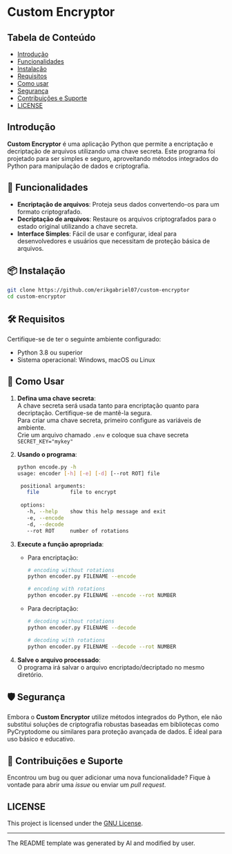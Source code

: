# Custom Encryptor

## Tabela de Conteúdo
- [Introdução](#introdução)
- [Funcionalidades](#funcionalidades)  
- [Instalação](#instalação)  
- [Requisitos](#requisitos)  
- [Como usar](#como-usar)  
- [Segurança](#segurança)  
- [Contribuições e Suporte](#contribuições-e-suporte)
- [LICENSE](#LICENSE)

## Introdução
**Custom Encryptor** é uma aplicação Python que permite a encriptação e decriptação de arquivos utilizando uma chave secreta. Este programa foi projetado para ser simples e seguro, aproveitando métodos integrados do Python para manipulação de dados e criptografia.

## 🚀 Funcionalidades

- **Encriptação de arquivos**: Proteja seus dados convertendo-os para um formato criptografado.
- **Decriptação de arquivos**: Restaure os arquivos criptografados para o estado original utilizando a chave secreta.
- **Interface Simples**: Fácil de usar e configurar, ideal para desenvolvedores e usuários que necessitam de proteção básica de arquivos.

## 📦 Instalação
```bash
git clone https://github.com/erikgabriel07/custom-encryptor
cd custom-encryptor
```

## 🛠️ Requisitos

Certifique-se de ter o seguinte ambiente configurado:

- Python 3.8 ou superior
- Sistema operacional: Windows, macOS ou Linux

## 🔑 Como Usar

1. **Defina uma chave secreta**:  
   A chave secreta será usada tanto para encriptação quanto para decriptação. Certifique-se de mantê-la segura.  
   Para criar uma chave secreta, primeiro configure as variáveis de ambiente.  
   Crie um arquivo chamado `.env` e coloque sua chave secreta `SECRET_KEY="mykey"`

2. **Usando o programa**:  
   ```bash
   python encode.py -h
   usage: encoder [-h] [-e] [-d] [--rot ROT] file

    positional arguments:
      file          file to encrypt
    
    options:
      -h, --help    show this help message and exit
      -e, --encode
      -d, --decode
      --rot ROT     number of rotations
   ```

3. **Execute a função apropriada**:
   - Para encriptação:
     ```bash
     # encoding without rotations
     python encoder.py FILENAME --encode

     # encoding with rotations
     python encoder.py FILENAME --encode --rot NUMBER
     ```
   - Para decriptação:
     ```bash
     # decoding without rotations
     python encoder.py FILENAME --decode

     # decoding with rotations
     python encoder.py FILENAME --decode --rot NUMBER
     ```
     
4. **Salve o arquivo processado**:  
   O programa irá salvar o arquivo encriptado/decriptado no mesmo diretório.

## 🛡️ Segurança

Embora o **Custom Encryptor** utilize métodos integrados do Python, ele não substitui soluções de criptografia robustas baseadas em bibliotecas como PyCryptodome ou similares para proteção avançada de dados. É ideal para uso básico e educativo.

## 🐛 Contribuições e Suporte

Encontrou um bug ou quer adicionar uma nova funcionalidade? Fique à vontade para abrir uma *issue* ou enviar um *pull request*.  

## LICENSE
This project is licensed under the [GNU License](LICENSE).

---

The README template was generated by AI and modified by user.

